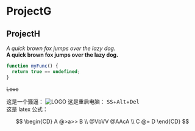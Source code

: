 # ProjectG

## ProjectH

_A quick brown fox jumps over the lazy dog._  
**A quick brown fox jumps over the lazy dog.**

```javascript
function myFunc() {
  return true == undefined;
}
```

~~Love~~

这是一个骚逼：
![LOGO](27.jpg)
这是重启电脑：
<kbd>SS</kbd>+<kbd>Alt</kbd>+<kbd>Del</kbd>  
这是 latex 公式：

$$
\begin{CD}
   A @>a>> B \\
@VbVV @AAcA \\
   C @= D
\end{CD}
$$
